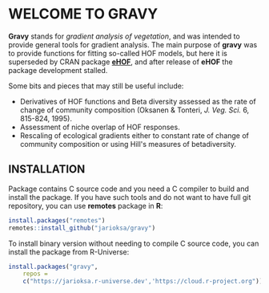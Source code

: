 # WELCOME TO GRAVY

**Gravy** stands for _gradient analysis of vegetation_, and was
intended to provide general tools for gradient analysis. The main
purpose of **gravy** was to provide functions for fitting so-called
HOF models, but here it is superseded by CRAN package
[**eHOF**](https://CRAN.R-project.org/package=eHOF), and after release
of **eHOF** the package development stalled.

Some bits and pieces that may still be useful include:

* Derivatives of HOF functions and Beta diversity assessed as the rate
  of change of community composition (Oksanen & Tonteri, _J. Veg.
  Sci._ 6, 815-824, 1995).
* Assessment of niche overlap of HOF responses.
* Rescaling of ecological gradients either to constant rate of change
  of community composition or using Hill's measures of betadiversity.

## INSTALLATION

Package contains C source code and you need a C compiler to build and
install the package. If you have such tools and do not want to have
full git repository, you can use **remotes** package in **R**:
```r
install.packages("remotes")
remotes::install_github("jarioksa/gravy")
```
To install binary version without needing to compile C source code,
you can install the package from R-Universe:
```r
install.packages("gravy",
    repos =
	c("https://jarioksa.r-universe.dev','https://cloud.r-project.org"))
```
